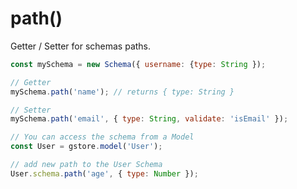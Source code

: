 # path\(\)

Getter / Setter for schemas paths.

```javascript
const mySchema = new Schema({ username: {type: String });

// Getter
mySchema.path('name'); // returns { type: String }

// Setter
mySchema.path('email', { type: String, validate: 'isEmail' });

// You can access the schema from a Model
const User = gstore.model('User');

// add new path to the User Schema
User.schema.path('age', { type: Number });
```

